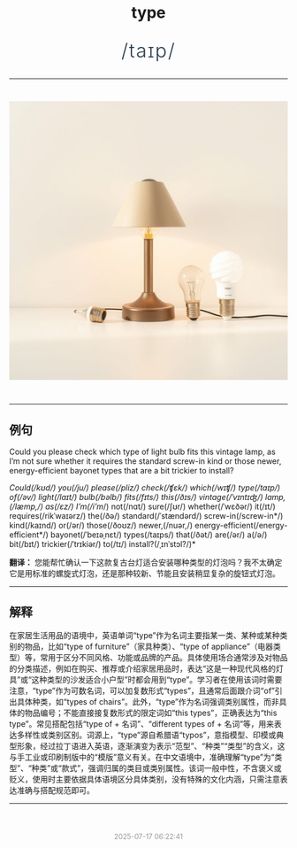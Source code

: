 <div align="center">

# type

<div style="margin: 30px 0;">
<h1 style="font-size: 2.5em; font-weight: 300; letter-spacing: 2px; margin: 0; color: #2c3e50;">
/taɪp/
</h1>
</div>

</div>

---

<div align="center" style="margin: 40px 0;">

![type](images/type.png)

</div>

---

## 例句

Could you please check which type of light bulb fits this vintage lamp, as I’m not sure whether it requires the standard screw-in kind or those newer, energy-efficient bayonet types that are a bit trickier to install?

*Could(/kʊd/) you(/ju/) please(/pliz/) check(/ʧɛk/) which(/wɪʧ/) type(/taɪp/) of(/əv/) light(/laɪt/) bulb(/bəlb/) fits(/fɪts/) this(/ðɪs/) vintage(/ˈvɪntɪʤ/) lamp,(/læmp,/) as(/ɛz/) I’m(/i’m*/) not(/nɑt/) sure(/ʃʊr/) whether(/ˈwɛðər/) it(/ɪt/) requires(/rikˈwaɪərz/) the(/ðə/) standard(/ˈstændərd/) screw-in(/screw-in*/) kind(/kaɪnd/) or(/ər/) those(/ðoʊz/) newer,(/nuər,/) energy-efficient(/energy-efficient*/) bayonet(/ˈbeɪəˌnɛt/) types(/taɪps/) that(/ðət/) are(/ər/) a(/ə/) bit(/bɪt/) trickier(/ˈtrɪkiər/) to(/tɪ/) install?(/ˌɪnˈstɔl?/)*

**翻译：** 您能帮忙确认一下这款复古台灯适合安装哪种类型的灯泡吗？我不太确定它是用标准的螺旋式灯泡，还是那种较新、节能且安装稍显复杂的旋钮式灯泡。

---

## 解释

在家居生活用品的语境中，英语单词“type”作为名词主要指某一类、某种或某种类别的物品，比如“type of furniture”（家具种类）、“type of appliance”（电器类型）等，常用于区分不同风格、功能或品牌的产品。具体使用场合通常涉及对物品的分类描述，例如在购买、推荐或介绍家居用品时，表达“这是一种现代风格的灯具”或“这种类型的沙发适合小户型”时都会用到“type”。学习者在使用该词时需要注意，“type”作为可数名词，可以加复数形式“types”，且通常后面跟介词“of”引出具体种类，如“types of chairs”。此外，“type”作为名词强调类别属性，而非具体的物品编号；不能直接接复数形式的限定词如“this types”，正确表达为“this type”。常见搭配包括“type of + 名词”、“different types of + 名词”等，用来表达多样性或类别区别。词源上，“type”源自希腊语“typos”，意指模型、印模或典型形象，经过拉丁语进入英语，逐渐演变为表示“范型”、“种类”“类型”的含义，这与手工业或印刷制版中的“模版”意义有关。在中文语境中，准确理解“type”为“类型”、“种类”或“款式”，强调归属的类目或类别属性。该词一般中性，不含褒义或贬义，使用时主要依据具体语境区分具体类别，没有特殊的文化内涵，只需注意表达准确与搭配规范即可。


---

<div align="center" style="margin-top: 50px;">
<small style="color: #999; font-size: 0.9em;">2025-07-17 06:22:41</small>
</div>

